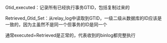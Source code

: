 Gtid_executed：记录所有已经执行事务GTID，包括复制过来的

Retrieved_Gtid_Set：从relay_log中读取到GTID，一级二级从数据库的ID应该是一致的，因为主虽然不是同一个但事务的ID是同一个

通常executed=Retrieved是正常的，代表收到的binlog都完整执行